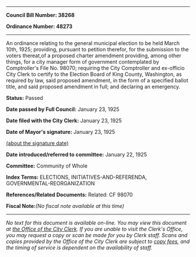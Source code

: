 

********

**Council Bill Number: 38268**
   
**Ordinance Number: 48273**
********

 An ordinance relating to the general municipal election to be held March 10th, 1925; providing, pursuant to petition therefor, for the submission to the voters thereat,of a proposed charter amendment providing, among other things, for a city manager form of government contemplated by Comptroller's File No. 98070; requiring the City Comptroller and ex-officio City Clerk to certify to the Election Board of King County, Washington, as required by law, said proposed amendment, in the form of a specified ballot title, and said proposed amendment in full; and declaring an emergency.

**Status:** Passed
   
**Date passed by Full Council:** January 23, 1925
   
**Date filed with the City Clerk:** January 23, 1925
   
**Date of Mayor's signature:** January 23, 1925
   
[(about the signature date)](/~public/approvaldate.htm)
   
   
   
**Date introduced/referred to committee:** January 22, 1925
   
**Committee:** Community of Whole
   
   
**Index Terms:** ELECTIONS, INITIATIVES-AND-REFERENDA, GOVERNMENTAL-REORGANIZATION

**References/Related Documents:** Related: CF 98070

**Fiscal Note:**_(No fiscal note available at this time)_
********

_No text for this document is available on-line. You may view this document at [the Office of the City Clerk](http://www.seattle.gov/leg/clerk/contactUs.htm). If you are unable to visit the Clerk's Office, you may request a copy or scan be made for you by Clerk staff. Scans and copies provided by the Office of the City Clerk are subject to [copy fees](http://clerk.seattle.gov/~public/clerkfees.htm), and the timing of service is dependent on the availability of staff._

